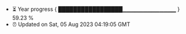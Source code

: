 - ⏳ Year progress { █████████████████▁▁▁▁▁▁▁▁▁▁▁▁▁ } 59.23 %
- ⏰ Updated on Sat, 05 Aug 2023 04:19:05 GMT

